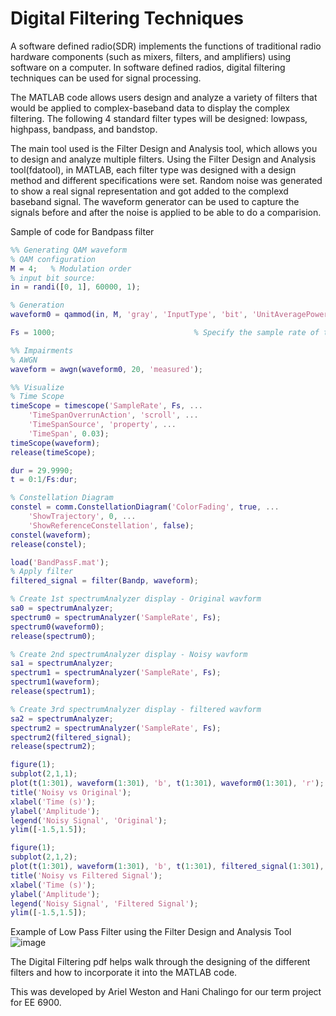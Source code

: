 # Digital Filtering Techniques
A software defined radio(SDR) implements the functions of traditional radio hardware components (such as mixers, filters, and amplifiers) using software on a computer. In software defined radios, digital filtering techniques can be used for signal processing.

The MATLAB code allows users design and analyze a variety of filters that would be applied to complex-baseband data to display the complex filtering. The following 4 standard filter types will be designed: lowpass, highpass, bandpass, and bandstop. 

The main tool used is the Filter Design and Analysis tool, which allows you to design and analyze multiple filters. Using the Filter Design and Analysis tool(fdatool), in MATLAB, each filter type was designed with a design method and different specifications were set. Random noise was generated to show a real signal representation and got added to the complexd baseband signal. The waveform generator can be used to capture the signals before and after the noise is applied to be able to do a comparision. 

Sample of code for Bandpass filter
```matlab
%% Generating QAM waveform
% QAM configuration
M = 4; 	 % Modulation order
% input bit source:
in = randi([0, 1], 60000, 1);

% Generation
waveform0 = qammod(in, M, 'gray', 'InputType', 'bit', 'UnitAveragePower', true);

Fs = 1000; 								 % Specify the sample rate of the waveform in Hz

%% Impairments
% AWGN
waveform = awgn(waveform0, 20, 'measured');

%% Visualize
% Time Scope
timeScope = timescope('SampleRate', Fs, ...
    'TimeSpanOverrunAction', 'scroll', ...
    'TimeSpanSource', 'property', ...
    'TimeSpan', 0.03);
timeScope(waveform);
release(timeScope);

dur = 29.9990;
t = 0:1/Fs:dur;

% Constellation Diagram
constel = comm.ConstellationDiagram('ColorFading', true, ...
    'ShowTrajectory', 0, ...
    'ShowReferenceConstellation', false);
constel(waveform);
release(constel);

load('BandPassF.mat');
% Apply filter
filtered_signal = filter(Bandp, waveform);

% Create 1st spectrumAnalyzer display - Original wavform
sa0 = spectrumAnalyzer;
spectrum0 = spectrumAnalyzer('SampleRate', Fs);
spectrum0(waveform0);
release(spectrum0);

% Create 2nd spectrumAnalyzer display - Noisy wavform
sa1 = spectrumAnalyzer;
spectrum1 = spectrumAnalyzer('SampleRate', Fs);
spectrum1(waveform);
release(spectrum1);

% Create 3rd spectrumAnalyzer display - filtered wavform
sa2 = spectrumAnalyzer;
spectrum2 = spectrumAnalyzer('SampleRate', Fs);
spectrum2(filtered_signal);
release(spectrum2);

figure(1);
subplot(2,1,1);
plot(t(1:301), waveform(1:301), 'b', t(1:301), waveform0(1:301), 'r');
title('Noisy vs Original');
xlabel('Time (s)');
ylabel('Amplitude');
legend('Noisy Signal', 'Original');
ylim([-1.5,1.5]);

figure(1);
subplot(2,1,2);
plot(t(1:301), waveform(1:301), 'b', t(1:301), filtered_signal(1:301), 'r');
title('Noisy vs Filtered Signal');
xlabel('Time (s)');
ylabel('Amplitude');
legend('Noisy Signal', 'Filtered Signal');
ylim([-1.5,1.5]);
```
Example of Low Pass Filter using the Filter Design and Analysis Tool
![image](https://github.com/awest0427/Digital-Filtering-Techniques/assets/167692889/476be309-c7df-4b2f-9fa4-50ce0424401e)

The Digital Filtering pdf helps walk through the designing of the different filters and how to incorporate it into the MATLAB code.

This was developed by Ariel Weston and Hani Chalingo for our term project for EE 6900.


